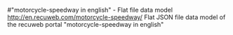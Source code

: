 #"motorcycle-speedway in english" - Flat file data model
http://en.recuweb.com/motorcycle-speedway/
Flat JSON file data model of the recuweb portal "motorcycle-speedway in english"
